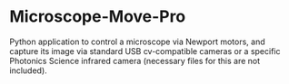 # Microscope-Move-Pro

Python application to control a microscope via Newport motors, and capture its image via standard USB cv-compatible cameras or a specific Photonics Science infrared camera (necessary files for this are not included).
